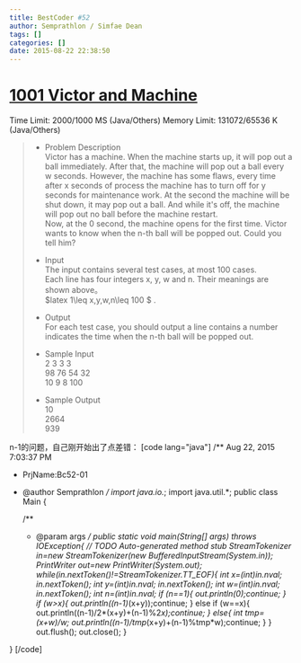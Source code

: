 ```yaml
---
title: BestCoder #52
author: Semprathlon / Simfae Dean
tags: []
categories: []
date: 2015-08-22 22:38:50
---
```

[1001 Victor and Machine](http://bestcoder.hdu.edu.cn/contests/contest_showproblem.php?cid=619&pid=1001)
====
Time Limit: 2000/1000 MS (Java/Others)  Memory Limit: 131072/65536 K (Java/Others)    
> * Problem Description   
> Victor has a machine. When the machine starts up, it will pop out a ball immediately. After that, the machine will pop out a ball every w seconds. However, the machine has some flaws, every time after x seconds of process the machine has to turn off for y seconds for maintenance work. At the second the machine will be shut down, it may pop out a ball. And while it's off, the machine will pop out no ball before the machine restart.   
> Now, at the 0 second, the machine opens for the first time. Victor wants to know when the n-th ball will be popped out. Could you tell him?   
> 
> * Input   
> The input contains several test cases, at most 100 cases.   
> Each line has four integers x, y, w and n. Their meanings are shown above。   
>  $latex 1\leq x,y,w,n\leq 100 $ .   
> 
> * Output   
> For each test case, you should output a line contains a number indicates the time when the n-th ball will be popped out.   
> 
> * Sample Input   
> 2 3 3 3   
> 98 76 54 32   
> 10 9 8 100   
> 
> * Sample Output   
> 10   
> 2664   
> 939   

n-1的问题，自己刚开始出了点差错：
[code lang="java"]
/** Aug 22, 2015 7:03:37 PM
 * PrjName:Bc52-01
 * @author Semprathlon
 */
import java.io.*;
import java.util.*;
public class Main {

    /**
     * @param args
     */
    public static void main(String[] args) throws IOException{
        // TODO Auto-generated method stub
        StreamTokenizer in=new StreamTokenizer(new BufferedInputStream(System.in));
        PrintWriter out=new PrintWriter(System.out);
        while(in.nextToken()!=StreamTokenizer.TT_EOF){
            int x=(int)in.nval;
            in.nextToken();
            int y=(int)in.nval;
            in.nextToken();
            int w=(int)in.nval;
            in.nextToken();
            int n=(int)in.nval;
            if (n==1){
                out.println(0);continue;
            }
            if (w&gt;x){
                out.println((n-1)*(x+y));continue;
            }
            else if (w==x){
                out.println((n-1)/2*(x+y)+(n-1)%2*x);continue;
            }
            else{
                int tmp=(x+w)/w;
                out.println((n-1)/tmp*(x+y)+(n-1)%tmp*w);continue;
            }
        }
        out.flush();
        out.close();
    }

}
[/code]
